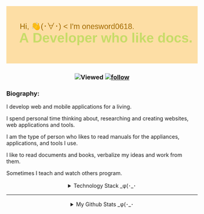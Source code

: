 [![Header](./docs/assets/header.png)](https://github.com/onesword0618)

<h3 align="center">

![Viewed](https://komarev.com/ghpvc/?username=onesword0618&color=E7BB5E)
[![follow](https://img.shields.io/github/followers/onesword0618?label=Follow)](https://github.com/onesword0618)

</h3>

### Biography:

I develop web and mobile applications for a living.

I spend personal time thinking about, researching and creating websites, web applications and tools.

I am the type of person who likes to read manuals for the appliances, applications, and tools I use.

I like to read documents and books, verbalize my ideas and work from them.

Sometimes I teach and watch others program.

<details>
   <summary align="center">Technology Stack _φ(･_･ </summary>

### Programming Languages

<a href="https://developer.mozilla.org/en-US/docs/Web/JavaScript" target="_blank" >
   <img src="https://raw.githubusercontent.com/devicons/devicon/master/icons/javascript/javascript-original.svg" alt="javascript" width="40" height="40"/>
</a>
<a href="https://www.java.com" target="_blank" >
   <img src="https://raw.githubusercontent.com/devicons/devicon/master/icons/java/java-original.svg" alt="java" width="40" height="40"/>
</a>
<a href="https://docs.microsoft.com/en-us/dotnet/csharp" target="_blank" >
   <img src="https://raw.githubusercontent.com/devicons/devicon/master/icons/csharp/csharp-original.svg" alt="csharp" width="40" height="40"/>
</a>
<a href="https://www.php.net" target="_blank" >
  <img src="https://raw.githubusercontent.com/devicons/devicon/master/icons/php/php-original.svg" alt="php" width="40" height="40"/>
</a>
<a href="https://go.dev" target="_blank" >
   <img src="https://raw.githubusercontent.com/devicons/devicon/master/icons/go/go-original.svg" alt="go" width="40" height="40"/>
</a>
<a href="https://docs.microsoft.com/en-us/dotnet/visual-basic" target="_blank" >
   <img src="https://www.vectorlogo.zone/logos/microsoft_vb/microsoft_vb-icon.svg" alt="visual-basic" width="40" height="40"/>
</a>
<a href="https://kotlinlang.org" target="_blank" >
   <img src="https://www.vectorlogo.zone/logos/kotlinlang/kotlinlang-icon.svg" alt="kotlin" width="40" height="40"/>
</a>
<a href="https://kotlinlang.org" target="_blank" >
   <img src="https://www.vectorlogo.zone/logos/groovy-lang/groovy-lang-icon.svg" alt="groovy" width="40" height="40"/>
</a>

### Frontend Development

<a href="https://html.spec.whatwg.org/multipage" target="_blank" >
   <img src="https://raw.githubusercontent.com/devicons/devicon/master/icons/html5/html5-original-wordmark.svg" alt="html5" width="40" height="40"/>
</a>
<a href="https://www.w3.org/Style/CSS/current-work" target="_blank" >
   <img src="https://raw.githubusercontent.com/devicons/devicon/master/icons/css3/css3-original-wordmark.svg" alt="css3" width="40" height="40"/>
</a>
<a href="https://getbootstrap.com" target="_blank" >
   <img src="https://raw.githubusercontent.com/devicons/devicon/master/icons/bootstrap/bootstrap-plain-wordmark.svg" alt="bootstrap" width="40" height="40"/>
</a>
<a href="https://tailwindcss.com" target="_blank" >
   <img src="https://www.vectorlogo.zone/logos/tailwindcss/tailwindcss-icon.svg" alt="tailwindcss" width="40" height="40"/>
</a>
<a href="https://sass-lang.com" target="_blank" >
   <img src="https://raw.githubusercontent.com/devicons/devicon/master/icons/sass/sass-original.svg" alt="sass" width="40" height="40"/>
</a>
<a href="https://gulpjs.com" target="_blank" >
   <img src="https://raw.githubusercontent.com/devicons/devicon/master/icons/gulp/gulp-plain.svg" alt="gulp" width="40" height="40"/>
</a>
<a href="https://babeljs.io" target="_blank" >
   <img src="https://raw.githubusercontent.com/babel/logo/master/babel.png" alt="babel" width="40" height="40"/>
</a>
<a href="https://prettier.io" target="_blank" >
   <img src="https://github.com/prettier/prettier/blob/main/website/static/icon.png?raw=true" alt="prettier" width="40" height="40"/>
</a>
<a href="https://eslint.org" target="_blank" >
   <img src="https://www.vectorlogo.zone/logos/eslint/eslint-icon.svg" alt="eslint" width="40" height="40"/>
</a>
<a href="https://webpack.js.org" target="_blank" >
   <img src="https://raw.githubusercontent.com/devicons/devicon/d00d0969292a6569d45b06d3f350f463a0107b0d/icons/webpack/webpack-original-wordmark.svg" alt="webpack" width="40" height="40"/>
</a>
<a href="https://redux.js.org" target="_blank" >
   <img src="https://raw.githubusercontent.com/devicons/devicon/master/icons/redux/redux-original.svg" alt="redux" width="40" height="40"/>
</a>
<a href="https://reactjs.org" target="_blank" >
   <img src="https://raw.githubusercontent.com/devicons/devicon/master/icons/react/react-original-wordmark.svg" alt="react" width="40" height="40"/>
</a>
<a href="https://www.typescriptlang.org" target="_blank" >
   <img src="https://raw.githubusercontent.com/devicons/devicon/master/icons/typescript/typescript-original.svg" alt="typescript" width="80" height="40"/>
</a>
<a href="https://storybook.js.org" target="_blank" >
   <img src="https://raw.githubusercontent.com/devicons/devicon/master/icons/storybook/storybook-original.svg" alt="storybook" width="80" height="40"/>
</a>

### Backend Development

<a href="https://nodejs.org" target="_blank" >
   <img src="https://raw.githubusercontent.com/devicons/devicon/master/icons/nodejs/nodejs-original-wordmark.svg" alt="nodejs" width="40" height="40"/>
</a>
<a href="https://expressjs.com" target="_blank" >
   <img src="https://raw.githubusercontent.com/devicons/devicon/master/icons/express/express-original-wordmark.svg" alt="express" width="40" height="40"/>
</a>
<a href="https://graphql.org" target="_blank" >
   <img src="https://www.vectorlogo.zone/logos/graphql/graphql-icon.svg" alt="graphql" width="40" height="40"/>
</a>
<a href="https://spring.io" target="_blank" >
   <img src="https://www.vectorlogo.zone/logos/springio/springio-icon.svg" alt="spring" width="40" height="40"/>
</a>
<a href="https://www.playframework.com" target="_blank" >
   <img src="https://avatars.githubusercontent.com/u/319107?s=200&v=4" alt="play" width="40" height="40"/>
</a>
<a href="https://struts.apache.org" target="_blank" >
   <img src="https://www.vectorlogo.zone/logos/apache_struts/apache_struts-icon.svg" alt="struts" width="40" height="40"/>
</a>
<a href="https://grails.org" target="_blank" >
   <img src="https://www.vectorlogo.zone/logos/grails/grails-icon.svg" alt="struts" width="40" height="40"/>
</a>

### Mobile App Development

<a href="https://reactnative.dev" target="_blank" >
   <img src="https://reactnative.dev/img/header_logo.svg" alt="reactnative" width="40" height="40"/>
</a>

### Database

<a href="https://www.mongodb.com" target="_blank" >
   <img src="https://raw.githubusercontent.com/devicons/devicon/master/icons/mongodb/mongodb-original-wordmark.svg" alt="mongodb" width="40" height="40"/>
</a>
<a href="https://www.microsoft.com/en-us/sql-server" target="_blank" >
   <img src="https://www.svgrepo.com/show/303229/microsoft-sql-server-logo.svg" alt="mssql" width="40" height="40"/>
</a>
<a href="https://www.mysql.com" target="_blank" >
   <img src="https://raw.githubusercontent.com/devicons/devicon/master/icons/mysql/mysql-original-wordmark.svg" alt="mysql" width="40" height="40"/>
</a>
<a href="https://www.oracle.com" target="_blank" >
   <img src="https://raw.githubusercontent.com/devicons/devicon/master/icons/oracle/oracle-original.svg" alt="oracle" width="40" height="40"/>
</a>
<a href="https://www.sqlite.org" target="_blank" >
   <img src="https://www.vectorlogo.zone/logos/sqlite/sqlite-icon.svg" alt="sqlite" width="40" height="40"/>
</a>
<a href="https://mariadb.org" target="_blank" >
   <img src="https://www.vectorlogo.zone/logos/mariadb/mariadb-icon.svg" alt="mariadb" width="40" height="40"/>
</a>
<a href="https://www.postgresql.org" target="_blank" >
   <img src="https://www.vectorlogo.zone/logos/postgresql/postgresql-icon.svg" alt="postgresql" width="40" height="40"/>
</a>
<a href="https://redis.io" target="_blank" >
   <img src="https://raw.githubusercontent.com/devicons/devicon/master/icons/redis/redis-original-wordmark.svg" alt="redis" width="40" height="40"/>
</a>
<a href="https://lucene.apache.org/solr" target="_blank" >
   <img src="https://www.vectorlogo.zone/logos/apache_solr/apache_solr-icon.svg" alt="solr" width="40" height="40"/>
</a>

### Devops

<a href="https://aws.amazon.com" target="_blank" >
 <img src="https://raw.githubusercontent.com/devicons/devicon/master/icons/amazonwebservices/amazonwebservices-original-wordmark.svg" alt="aws" width="40" height="40"/>
</a>
<a href="https://www.docker.com" target="_blank" >
   <img src="https://raw.githubusercontent.com/devicons/devicon/master/icons/docker/docker-original-wordmark.svg" alt="docker" width="40" height="40"/>
</a>
<a href="https://www.jenkins.io" target="_blank" >
   <img src="https://www.vectorlogo.zone/logos/jenkins/jenkins-icon.svg" alt="jenkins" width="40" height="40"/>
</a>
<a href="https://circleci.com" target="_blank" >
   <img src="https://www.vectorlogo.zone/logos/circleci/circleci-icon.svg" alt="circleci" width="40" height="40"/>
</a>
<a href="https://azure.microsoft.com/en-in" target="_blank" >
   <img src="https://www.vectorlogo.zone/logos/microsoft_azure/microsoft_azure-icon.svg" alt="azure" width="40" height="40"/>
</a>
<a href="https://www.virtualbox.org" target="_blank" >
   <img src="https://www.vectorlogo.zone/logos/virtualbox/virtualbox-icon.svg" alt="virtualbox" width="40" height="40"/>
</a>
<a href="https://www.vagrantup.com" target="_blank" >
   <img src="https://www.vectorlogo.zone/logos/vagrantup/vagrantup-icon.svg" alt="vagrant" width="40" height="40"/>
</a>
<a href="https://www.nginx.com" target="_blank" >
   <img src="https://raw.githubusercontent.com/devicons/devicon/master/icons/nginx/nginx-original.svg" alt="nginx" width="40" height="40"/>
</a>

### Backend as a Service(BaaS)

<a href="https://firebase.google.com/" target="_blank" >
   <img src="https://www.vectorlogo.zone/logos/firebase/firebase-icon.svg" alt="firebase" width="40" height="40"/>
</a>
<a href="https://heroku.com" target="_blank" >
   <img src="https://www.vectorlogo.zone/logos/heroku/heroku-icon.svg" alt="heroku" width="40" height="40"/>
</a>

### Framework

<a href="https://dotnet.microsoft.com/" target="_blank" >
   <img src="https://raw.githubusercontent.com/devicons/devicon/master/icons/dot-net/dot-net-original-wordmark.svg" alt="dotnet" width="40" height="40"/>
</a>
<a href="https://www.electronjs.org" target="_blank" >
   <img src="https://raw.githubusercontent.com/devicons/devicon/master/icons/electron/electron-original.svg" alt="electron" width="40" height="40"/>
</a>

### Testing

<a href="https://github.com/puppeteer/puppeteer" target="_blank" >
   <img src="https://www.vectorlogo.zone/logos/pptrdev/pptrdev-official.svg" alt="puppeteer" width="40" height="40"/>
</a>
<a href="https://jestjs.io" target="_blank" >
   <img src="https://www.vectorlogo.zone/logos/jestjsio/jestjsio-icon.svg" alt="jest" width="40" height="40"/>
</a>
<a href="https://www.selenium.dev" target="_blank" >
   <img src="https://raw.githubusercontent.com/detain/svg-logos/780f25886640cef088af994181646db2f6b1a3f8/svg/selenium-logo.svg" alt="selenium" width="40" height="40"/>
</a>
<a href="https://junit.org/junit5" target="_blank" >
   <img src="https://junit.org/junit5/assets/img/junit5-logo.png" alt="junit5" width="40" height="40"/>
</a>
<a href="https://site.mockito.org" target="_blank" >
   <img src="https://raw.githubusercontent.com/mockito/mockito/main/src/main/javadoc/org/mockito/logo.png" alt="mockito" width="80" height="40"/>
</a>

### Software

<a href="https://www.figma.com" target="_blank" >
   <img src="https://www.vectorlogo.zone/logos/figma/figma-icon.svg" alt="figma" width="40" height="40"/>
</a>
<a href="https://postman.com" target="_blank" >
   <img src="https://www.vectorlogo.zone/logos/getpostman/getpostman-icon.svg" alt="postman" width="40" height="40"/>
</a>
<a href="https://www.gnu.org/software/bash" target="_blank" >
   <img src="https://www.vectorlogo.zone/logos/gnu_bash/gnu_bash-icon.svg" alt="bash" width="40" height="40"/>
</a>
<a href="https://git-scm.com" target="_blank" >
   <img src="https://www.vectorlogo.zone/logos/git-scm/git-scm-icon.svg" alt="git" width="40" height="40"/>
</a>

### IDE/Editer

<a href="https://www.eclipse.org" target="_blank" >
   <img src="https://iconape.com/wp-content/files/dy/370826/png/370826.png" alt="eclipse" width="40" height="40"/>
</a>
<a href="https://www.jetbrains.com/idea" target="_blank" >
   <img src="https://cdn.jsdelivr.net/gh/devicons/devicon/icons/intellij/intellij-original.svg" alt="intellij" width="40" height="40"/>
</a>
<a href="https://visualstudio.microsoft.com/vs" target="_blank" >
   <img src="https://cdn.jsdelivr.net/gh/devicons/devicon/icons/visualstudio/visualstudio-plain.svg" alt="visualstudio" width="40" height="40"/>
</a>
<a href="https://www.vim.org" target="_blank" >
   <img src="https://cdn.jsdelivr.net/gh/devicons/devicon/icons/vim/vim-original.svg" alt="vim" width="40" height="40"/>
</a>
<a href="https://code.visualstudio.com" target="_blank" >
   <img src="https://cdn.jsdelivr.net/gh/devicons/devicon/icons/vscode/vscode-original.svg" alt="visualstudiocode" width="40" height="40"/>
</a>

### Static Site Generators

<a href="https://www.gatsbyjs.com" target="_blank" >
   <img src="https://cdn.jsdelivr.net/gh/devicons/devicon/icons/gatsby/gatsby-original.svg" alt="gatsby" width="40" height="40"/>
</a>

### OS

<a href="https://www.linux.org" target="_blank" >
   <img src="https://raw.githubusercontent.com/devicons/devicon/master/icons/linux/linux-original.svg" alt="linux" width="40" height="40"/>
</a>
<a href="https://ubuntu.com" target="_blank" >
   <img src="https://cdn.jsdelivr.net/gh/devicons/devicon/icons/ubuntu/ubuntu-plain.svg" alt="ubuntu" width="40" height="40"/>
</a>
<a href="https://www.centos.org" target="_blank" >
   <img src="https://cdn.jsdelivr.net/gh/devicons/devicon/icons/centos/centos-original.svg" alt="centos" width="40" height="40"/>
</a>
<a href="https://www.debian.org" target="_blank" >
   <img src="https://cdn.jsdelivr.net/gh/devicons/devicon/icons/debian/debian-original.svg" alt="debian" width="40" height="40"/>
</a>

### Other

<a href="https://github.co.jp" target="_blank" >
   <img src="https://cdn.jsdelivr.net/gh/devicons/devicon/icons/github/github-original.svg" alt="github" width="40" height="40"/>
</a>
<a href="https://about.gitlab.com" target="_blank" >
   <img src="https://cdn.jsdelivr.net/gh/devicons/devicon/icons/gitlab/gitlab-original.svg" alt="gitlab" width="40" height="40"/>
</a>
<a href="https://developer.mozilla.org/en-US/docs/MDN/Writing_guidelines/Howto/Markdown_in_MDN" target="_blank" >
   <img src="https://cdn.jsdelivr.net/gh/devicons/devicon/icons/markdown/markdown-original.svg" alt="markdown" width="40" height="40"/>
</a>
<a href="https://www.salesforce.com" target="_blank" >
   <img src="https://cdn.jsdelivr.net/gh/devicons/devicon/icons/salesforce/salesforce-original.svg" alt="salesforce" width="40" height="40"/>
</a>

</details>

---

<details>
   <summary align="center">My Github Stats _φ(･_･ </summary>
      <div align="center">
         <img src="https://github-readme-stats.vercel.app/api?username=onesword0618&show_icons=true&count_private=true&line_height=40&bg_color=E7BB5E">
         <img src="https://github-readme-stats.vercel.app/api/top-langs/?username=onesword0618&bg_color=E7BB5E">
      </div>
      <div align="center">
         <img src="https://github-readme-streak-stats.herokuapp.com?user=onesword0618&date_format=%5BY.%5Dn.j&background=E7BB5E&ring=C7DC68&fire=DD2727&stroke=BCE2E8&currStreakNum=BCE2E8&sideNums=BCE2E8&sideLabels=A26900&currStreakLabel=A26900&dates=BCE2E8" alt="streak-stats">
      </div>
</details>
